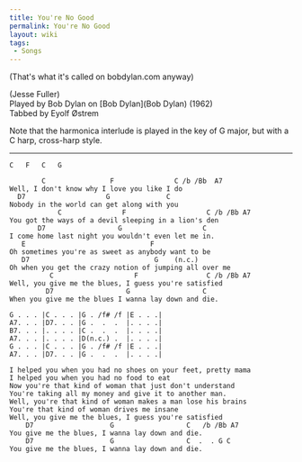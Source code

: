 ```yaml
---
title: You're No Good
permalink: You're No Good
layout: wiki
tags:
 - Songs
---
```


(That's what it's called on bobdylan.com anyway)

(Jesse Fuller)  
Played by Bob Dylan on [Bob Dylan](Bob Dylan) (1962)  
Tabbed by Eyolf Østrem

Note that the harmonica interlude is played in the key of G major, but
with a C harp, cross-harp style.

* * * * *

    C   F   C   G

            C                F               C /b /Bb  A7
    Well, I don't know why I love you like I do
      D7                    G              C
    Nobody in the world can get along with you
                C               F                    C /b /Bb A7
    You got the ways of a devil sleeping in a lion's den
           D7                  G                    C
    I come home last night you wouldn't even let me in.
       E                               F
    Oh sometimes you're as sweet as anybody want to be
       D7                               G    (n.c.)
    Oh when you get the crazy notion of jumping all over me
              C                    F                 C /b /Bb A7
    Well, you give me the blues, I guess you're satisfied
             D7                  G                  C
    When you give me the blues I wanna lay down and die.

    G . . . |C . . . |G . /f# /f |E . . .|
    A7. . . |D7. . . |G .  .  .  |. . . .|
    B7. . . |. . . . |C .  .  .  |. . . .|
    A7. . . |. . . . |D(n.c.) .  |. . . .|
    G . . . |C . . . |G . /f# /f |E . . .|
    A7. . . |D7. . . |G .  .  .  |. . . .|

    I helped you when you had no shoes on your feet, pretty mama
    I helped you when you had no food to eat
    Now you're that kind of woman that just don't understand
    You're taking all my money and give it to another man.
    Well, you're that kind of woman makes a man lose his brains
    You're that kind of woman drives me insane
    Well, you give me the blues, I guess you're satisfied
        D7                   G                  C   /b /Bb A7
    You give me the blues, I wanna lay down and die.
        D7                   G                  C  .  . G C
    You give me the blues, I wanna lay down and die.
